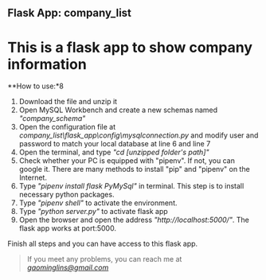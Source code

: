 ## Flask App: company_list
# This is a flask app to show company information

**How to use:*8

1. Download the file and unzip it
2. Open MySQL Workbench and create a new schemas named *"company_schema"*
3. Open the configuration file at *company_list\flask_app\config\mysqlconnection.py* and modify user and password to match your local database at line 6 and line 7
4. Open the terminal, and type *"cd [unzipped folder's path]"*
5. Check whether your PC is equipped with "pipenv". If not, you can google it. There are many methods to install "pip" and "pipenv" on the Internet.
6. Type *"pipenv install flask PyMySql"* in terminal. This step is to install necessary python packages.
7. Type *"pipenv shell"* to activate the environment. 
8. Type *"python server.py"* to activate flask app
9. Open the browser and open the address *"http://localhost:5000/"*. The flask app works at port:5000.

Finish all steps and you can have access to this flask app.

> If you meet any problems, you can reach me at *gaominglins@gmail.com*
